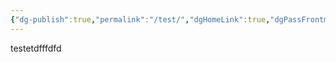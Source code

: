 ```yaml
---
{"dg-publish":true,"permalink":"/test/","dgHomeLink":true,"dgPassFrontmatter":false}
---
```


testetdfffdfd